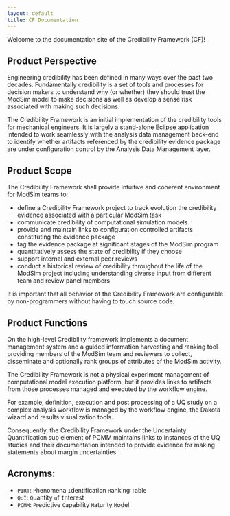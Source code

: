 ```yaml
---
layout: default
title: CF Documentation
---
```


Welcome to the documentation site of the Credibility Framework (CF)!

## Product Perspective

Engineering credibility has been defined in many ways over the past two decades. Fundamentally credibility is a set of tools and processes for decision makers to understand why (or whether) they should trust the ModSim model to make decisions as well as develop a sense risk associated with making such decisions.

The Credibility Framework is an initial implementation of the credibility tools for mechanical engineers. It is largely a stand-alone Eclipse application intended to work seamlessly with the analysis data management back-end to identify whether artifacts referenced by the credibility evidence package are under configuration control by the Analysis Data Management layer.

## Product Scope

The Credibility Framework shall provide intuitive and coherent environment for ModSim teams to:
- define a Credibility Framework project to track evolution the credibility evidence associated with a particular ModSim task
- communicate credibility of computational simulation models
- provide and maintain links to configuration controlled artifacts constituting the evidence package
- tag the evidence package at significant stages of the ModSim program
- quantitatively assess the state of credibility if they choose
- support internal and external peer reviews
- conduct a historical review of credibility throughout the life of the ModSim project including understanding diverse input from different team and review panel members

It is important that all behavior of the Credibility Framework are configurable by non-programmers without having to touch source code.

## Product Functions

On the high-level Credibility framework implements a document management system and a guided information harvesting and ranking tool providing members of the ModSim team and reviewers to collect, disseminate and optionally rank groups of attributes of the ModSim activity. 

The Credibility Framework is not a physical experiment management of computational model execution platform, but it provides links to artifacts from those processes managed and executed by the workflow engine. 

For example, definition, execution and post processing of a UQ study on a complex analysis workflow is managed by the workflow engine, the Dakota wizard and results visualization tools. 

Consequently, the Credibility Framework under the Uncertainty Quantification sub element of PCMM maintains links to instances of the UQ studies and their documentation intended to provide evidence for making statements about margin uncertainties.

## Acronyms:
- `PIRT`: `P`henomena `I`dentification `R`anking `T`able
- `QoI`: `Q`uantity `o`f `I`nterest
- `PCMM`: `P`redictive `C`apability `M`aturity `M`odel
